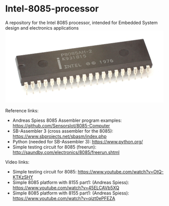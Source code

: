 # Intel-8085-processor
A repository for the Intel 8085 processor, intended for Embedded System design and electronics applications
<img src="KL_Intel_P8085AH.jpg"><br>

Reference links:
- Andreas Spiess 8085 Assembler program examples: https://github.com/SensorsIot/8085-Computer
- SB-Assembler 3 (cross assembler for the 8085): https://www.sbprojects.net/sbasm/index.php
- Python (needed for SB-Assembler 3): https://www.python.org/
- Simple testing circuit for 8085 (freerun): http://saundby.com/electronics/8085/freerun.shtml

Video links:
- Simple testing circuit for 8085: https://www.youtube.com/watch?v=OtQ-KTKzSHY
- Simple 8085 platform with 8155 part1: (Andreas Spiess): https://www.youtube.com/watch?v=45ELCAVb5XQ
- Simple 8085 platform with 8155 part1: (Andreas Spiess): https://www.youtube.com/watch?v=qizt0ePFEZA

